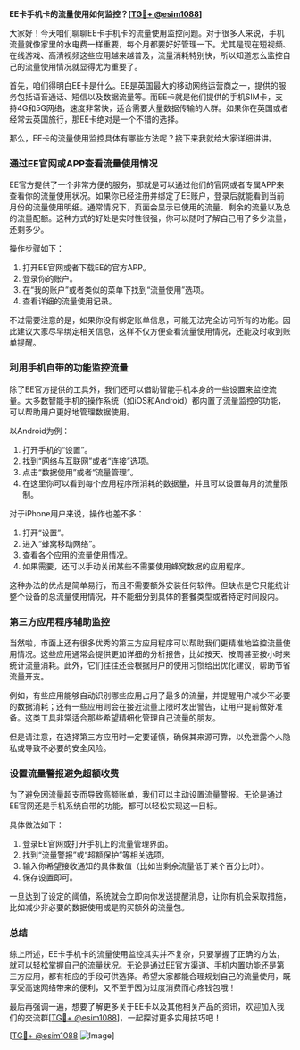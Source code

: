 **EE卡手机卡的流量使用如何监控？[[TG💪+ @esim1088](https://t.me/s/esim1088)]**

大家好！今天咱们聊聊EE卡手机卡的流量使用监控问题。对于很多人来说，手机流量就像家里的水电费一样重要，每个月都要好好管理一下。尤其是现在短视频、在线游戏、高清视频这些应用越来越普及，流量消耗特别快，所以知道怎么监控自己的流量使用情况就显得尤为重要了。

首先，咱们得明白EE卡是什么。EE是英国最大的移动网络运营商之一，提供的服务包括语音通话、短信以及数据流量等。而EE卡就是他们提供的手机SIM卡，支持4G和5G网络，速度非常快，适合需要大量数据传输的人群。如果你在英国或者经常去英国旅行，那EE卡绝对是一个不错的选择。

那么，EE卡的流量使用监控具体有哪些方法呢？接下来我就给大家详细讲讲。

### **通过EE官网或APP查看流量使用情况**

EE官方提供了一个非常方便的服务，那就是可以通过他们的官网或者专属APP来查看你的流量使用状况。如果你已经注册并绑定了EE账户，登录后就能看到当前月份的流量使用明细。通常情况下，页面会显示已使用的流量、剩余的流量以及总的流量配额。这种方式的好处是实时性很强，你可以随时了解自己用了多少流量，还剩多少。

操作步骤如下：
1. 打开EE官网或者下载EE的官方APP。
2. 登录你的账户。
3. 在“我的账户”或者类似的菜单下找到“流量使用”选项。
4. 查看详细的流量使用记录。

不过需要注意的是，如果你没有绑定账单信息，可能无法完全访问所有的功能。因此建议大家尽早绑定相关信息，这样不仅方便查看流量使用情况，还能及时收到账单提醒。

### **利用手机自带的功能监控流量**

除了EE官方提供的工具外，我们还可以借助智能手机本身的一些设置来监控流量。大多数智能手机的操作系统（如iOS和Android）都内置了流量监控的功能，可以帮助用户更好地管理数据使用。

以Android为例：
1. 打开手机的“设置”。
2. 找到“网络与互联网”或者“连接”选项。
3. 点击“数据使用”或者“流量管理”。
4. 在这里你可以看到每个应用程序所消耗的数据量，并且可以设置每月的流量限制。

对于iPhone用户来说，操作也差不多：
1. 打开“设置”。
2. 进入“蜂窝移动网络”。
3. 查看各个应用的流量使用情况。
4. 如果需要，还可以手动关闭某些不需要使用蜂窝数据的应用程序。

这种办法的优点是简单易行，而且不需要额外安装任何软件。但缺点是它只能统计整个设备的总流量使用情况，并不能细分到具体的套餐类型或者特定时间段内。

### **第三方应用程序辅助监控**

当然啦，市面上还有很多优秀的第三方应用程序可以帮助我们更精准地监控流量使用情况。这些应用通常会提供更加详细的分析报告，比如按天、按周甚至按小时来统计流量消耗。此外，它们往往还会根据用户的使用习惯给出优化建议，帮助节省流量开支。

例如，有些应用能够自动识别哪些应用占用了最多的流量，并提醒用户减少不必要的数据消耗；还有一些应用则会在接近流量上限时发出警告，让用户提前做好准备。这类工具非常适合那些希望精细化管理自己流量的朋友。

但是请注意，在选择第三方应用时一定要谨慎，确保其来源可靠，以免泄露个人隐私或导致不必要的安全风险。

### **设置流量警报避免超额收费**

为了避免因流量超支而导致高额账单，我们可以主动设置流量警报。无论是通过EE官网还是手机系统自带的功能，都可以轻松实现这一目标。

具体做法如下：
1. 登录EE官网或打开手机上的流量管理界面。
2. 找到“流量警报”或“超额保护”等相关选项。
3. 输入你希望接收通知的具体数值（比如当剩余流量低于某个百分比时）。
4. 保存设置即可。

一旦达到了设定的阈值，系统就会立即向你发送提醒消息，让你有机会采取措施，比如减少非必要的数据使用或是购买额外的流量包。

### **总结**

综上所述，EE卡手机卡的流量使用监控其实并不复杂，只要掌握了正确的方法，就可以轻松掌握自己的流量状况。无论是通过EE官方渠道、手机内置功能还是第三方应用，都有相应的手段可供选择。希望大家都能合理规划自己的流量使用，既享受高速网络带来的便利，又不至于因为过度消费而心疼钱包哦！

最后再强调一遍，想要了解更多关于EE卡以及其他相关产品的资讯，欢迎加入我们的交流群[[TG💪+ @esim1088](https://t.me/s/esim1088)]，一起探讨更多实用技巧吧！

[[TG💪+ @esim1088](https://t.me/s/esim1088) ![Image](https://i.postimg.cc/4NQfJmqS/Snipaste-2025-05-13-00-14-12.png)]